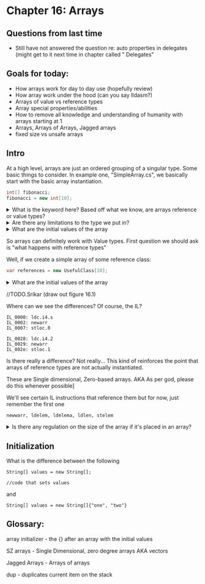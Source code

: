 ﻿# Chapter 16: Arrays

## Questions from last time

- Still have not answered the question re: auto properties in delegates (might get to it next time in chapter called "
  Delegates"

## Goals for today:

- How arrays work for day to day use (hopefully review)
- How array work under the hood (can you say Ildasm?)
- Arrays of value vs reference types
- Array special properties/abilities
- How to remove all knowledge and understanding of humanity with arrays starting at 1
- Arrays, Arrays of Arrays, Jagged arrays
- fixed size vs unsafe arrays

## Intro

At a high level, arrays are just an ordered grouping of a singular type. Some basic things to consider. In example
one, "SimpleArray.cs", we basically start with the basic array instantiation.

```C#
int[] fibonacci;
fibonacci = new int[10];
```

<details>
  <summary>What is the keyword here? Based off what we know, are arrays reference or value types?</summary>

    So it has to be a reference type. It is a reference to the array object

</details>

<details>
  <summary>Are there any limitations to the type we put in?</summary>

    As long as every type has a type of 

</details>


<details>
  <summary>What are the initial values of the array</summary>

    Based on previous chapter, we 0 out all bits upon allocation so 0

</details>

So arrays can definitely work with Value types. First question we should ask is "what happens with reference types"

Well, if we create a simple array of some reference class:

```C#
var references = new UsefulClass[10];
```

<details>
  <summary>What are the initial values of the array</summary>

    At this point, they're just references. They are uninstnatinated pointers/references that must point to objects of type mentioned

</details>

//TODO.Srikar (draw out figure 16.1)

Where can we see the differences? Of course, the IL?

```il
IL_0000: ldc.i4.s     
IL_0002: newarr
IL_0007: stloc.0      
```

```il
IL_0028: ldc.i4.2
IL_0029: newarr       
IL_002e: stloc.1      
```

Is there really a difference? Not really... This kind of reinforces the point that arrays of reference types are not
actually instantiated.

These are Single dimensional, Zero-based arrays. AKA As per god, please do this whenever possible]

We'll see certain IL instructions that reference them but for now, just remember the first one

```
newwarr, ldelem, ldelema, ldlen, stelem
```

<details>
  <summary>Is there any regulation on the size of the array if it's placed in an array?</summary>

    No. Which is why they're called jagged

</details>

## Initialization

What is the difference between the following

```
String[] values = new String[];

//code that sets values
```

and

```
String[] values = new String[]{"one", "two"}
```

## Glossary:

array initializer - the {} after an array with the initial values

SZ arrays - Single Dimensional, zero degree arrays AKA vectors

Jagged Arrays - Arrays of arrays

dup - duplicates current item on the stack

